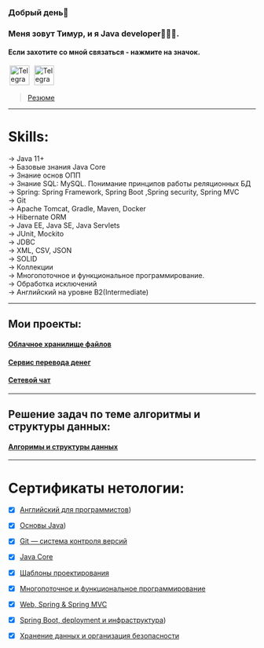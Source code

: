 ### Добрый день👋
### Меня зовут Тимур, и я Java developer👩🏻‍💻.
#### Если захотите со мной связаться - нажмите на значок. 

[<image alt="Telegram" width="40" hspace="3" src="https://github.com/alfa-prime/alfa-prime/blob/main/img/telegram.svg"/>](https://t.me/Black_Jackiy)
[<image alt="Telegram" width="40" hspace="3" src="https://www.svgrepo.com/show/484995/email-part-2.svg"/>](https://mail.google.com/mail/u/0/?ogbl#inbox)
>[Резюме](https://drive.google.com/file/d/1Ln4nuJcsSrbsxTHLMKyssgHsO_LUL6A1/view?usp=sharing)

---
# Skills:
-> Java 11+<br/>
-> Базовые знания Java Core<br/>
-> Знание основ ОПП<br/>
-> Знание SQL: MySQL. Понимание принципов работы реляционных БД<br/>
-> Spring: Spring Framework, Spring Boot ,Spring security, Spring MVC<br/>
-> Git<br/>
-> Apache Tomcat, Gradle, Maven, Docker<br/>
-> Hibernate ORM<br/>
-> Java EE, Java SE, Java Servlets<br/>
-> JUnit, Mockito<br/>
-> JDBC<br/>
-> XML, CSV, JSON<br/>
-> SOLID<br/>
-> Коллекции<br/>
-> Многопоточное и функциональное программирование.<br/>
-> Обработка исключений<br/>
-> Aнглийский на уровне B2(Intermediate)<br/>

---
## Мои проекты:
#### [Облачное хранилище файлов](https://github.com/TimRakh/MyOwnCloud)
#### [Сервис перевода денег](https://github.com/TimRakh/MoneyTransfer)
#### [Сетевой чат](https://github.com/SolonceNew/Flight_module)

---
## Решение задач по теме алгоритмы и структуры данных:
#### [Алгоримы и структуры данных](https://github.com/TimRakh/Algorithms/tree/main)

---
# Сертификаты нетологии:
- [x] [Английский для программистов](https://netology.ru/backend/api/user/programs/10952/pdf_certificate))
- [x] [Основы Java](https://netology.ru/backend/api/user/programs/29677/pdf_certificate))
- [x] [Git — система контроля версий](https://netology.ru/backend/api/user/programs/30044/pdf_certificate)
- [x] [Java Core](https://netology.ru/backend/api/user/programs/35197/pdf_certificate)
- [x] [Шаблоны проектирования](https://netology.ru/backend/api/user/programs/35202/pdf_certificate)
- [x] [Многопоточное и функциональное программирование](https://netology.ru/backend/api/user/programs/35206/pdf_certificate)
- [x] [Web, Spring & Spring MVC](https://netology.ru/backend/api/user/programs/37402/pdf_certificate)
- [x] [Spring Boot, deployment и инфраструктура](https://netology.ru/backend/api/user/programs/39974/pdf_certificate))
- [x] [Хранение данных и организация безопасности](https://netology.ru/backend/api/user/programs/39979/pdf_certificate)


